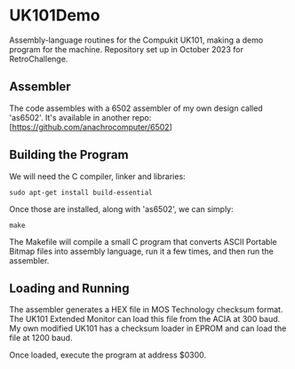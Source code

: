 # UK101Demo #

Assembly-language routines for the Compukit UK101,
making a demo program for the machine.
Repository set up in October 2023 for RetroChallenge.

## Assembler ##

The code assembles with a 6502 assembler of my own design called 'as6502'.
It's available in another repo: [https://github.com/anachrocomputer/6502]

## Building the Program ##

We will need the C compiler, linker and libraries:

`sudo apt-get install build-essential`

Once those are installed, along with 'as6502', we can simply:

`make`

The Makefile will compile a small C program that converts ASCII Portable Bitmap
files into assembly language, run it a few times, and then run the assembler.

## Loading and Running ##

The assembler generates a HEX file in MOS Technology checksum format.
The UK101 Extended Monitor can load this file from the ACIA at 300 baud.
My own modified UK101 has a checksum loader in EPROM and can load
the file at 1200 baud.

Once loaded, execute the program at address $0300.


